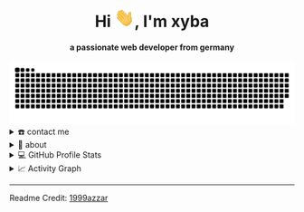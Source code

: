 <div align="center">
<h1 align="center">Hi <img width="35" src="https://github.com/1999AZZAR/1999AZZAR/blob/main/resources/img/waving.gif">, I'm xyba</h1>
<h4 align="center">a passionate web developer from germany</h4>
</div>

<div align="center">
  <a href="github.com/1999AZZAR">
  <img  src="https://github.com/1999AZZAR/1999AZZAR/blob/main/resources/img/grid-snake.svg"
       alt="snake" /></a>
</div>

<details>
  <summary>☎️ contact me</summary>
<div>
  <samp>
    <h2 align="center">you can reach me here:</h2>
  <p align="center">
      <a href="https://twitter.com/xyba1337" target="blank"><img align="center"
         src="https://img.shields.io/badge/twitter-1DA1F2.svg?style=for-the-badge&logo=twitter&logoColor=white"
         alt="azzar" height="30"/></a>
      <br>
    </p>
  </samp>
</div>
</details>

<details>
  <summary>🧮 about</summary>
<div>
<h2 align="center">🧮 About this Account</h2>
 <p align="center">
  <a href="github.com/1999AZZAR" target="blank"><img align="center" 
     src="https://badges.pufler.dev/visits/xyba1337/xyba1337?style=for-the-badge&color=e74c3c&logo=github&label=Spying+Counter"
     alt="spying counter" /></a>
  <a href="github.com/xyba1337" target="blank"><img align="center" 
     src="https://badges.pufler.dev/years/xyba1337/?style=for-the-badge&color=27a4fb&logo=github&label=Account+Age"
     alt="account age" /></a>
  </p>
  <p align="center">
  <a href="github.com/xyba1337" target="blank"><img align="center" 
     src="https://badges.pufler.dev/updated/xyba1337/xyba1337?style=for-the-badge&color=ff00b4&logo=github&label=Profile+Updated"
     alt="updated" /></a>
  <a href="github.com/xyba1337" target="blank"><img align="center" 
     src="https://badges.pufler.dev/repos/xyba1337/?style=for-the-badge&color=251ee7&logo=github&label=Public+Repos"
     alt="repos" /></a>
 </p>
</div>
</details>

<details> 
  <summary>💻 GitHub Profile Stats</summary>
  <div>
    <h2 align="center"> 📊 Github stats </h2>
      <br/>
        <p align="center">
          <a href="https://github.com/xyba1337/">
          <img src="https://github-readme-stats.vercel.app/api/top-langs/?username=xyba1337&langs_count=6&theme=gruvbox&layout=compact&hide_border=true" alt="xyba1337 :: Top Langs" /></a>
        </p>
        <p align="center">
          <a href="https://github.com/xyba1337/">
          <img width="49.5%" src="https://github-readme-stats.vercel.app/api?username=xyba1337&show_icons=true&theme=gruvbox&hide_border=true" />
          <img width="49.5%" src="https://github-readme-streak-stats.herokuapp.com/?user=xyba1337&theme=gruvbox&hide_border=true" />
          </a>
       </p>
     <br>
  </div>    
</details>

<details>
  <summary>📈 Activity Graph</summary>
  <br/>
  <h2 align="center"> my current activity </h2>
<a href="https://github.com/ashutosh00710/github-readme-activity-graph"><img alt="xyba's Activity Graph" src="https://activity-graph.herokuapp.com/graph/?username=xyba1337&bg_color=000&color=fff&line=00E676&point=fff&hide_border=true" /></a>
</details>

------
Readme Credit: [1999azzar](https://github.com/1999azzar)
